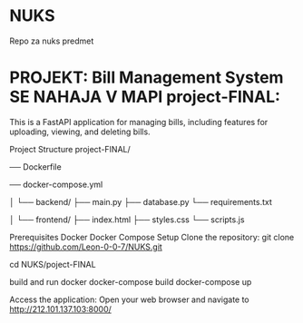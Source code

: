 # NUKS
Repo za nuks predmet

# PROJEKT: Bill Management System SE NAHAJA V MAPI project-FINAL:
This is a FastAPI application for managing bills, including features for uploading, viewing, and deleting bills.

Project Structure
project-FINAL/

── Dockerfile

── docker-compose.yml

│ └── backend/ ├── main.py ├── database.py └── requirements.txt

│ └── frontend/ ├── index.html ├── styles.css └── scripts.js

Prerequisites
Docker
Docker Compose
Setup
Clone the repository:
git clone https://github.com/Leon-0-0-7/NUKS.git

cd NUKS/poject-FINAL

build and run docker docker-compose build docker-compose up

Access the application: Open your web browser and navigate to http://212.101.137.103:8000/
